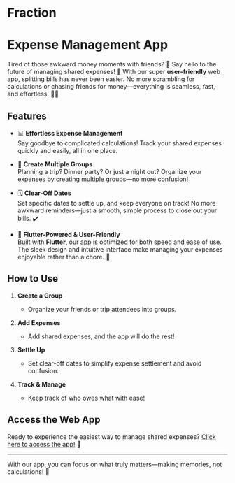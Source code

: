 # Fraction

# Expense Management App

Tired of those awkward money moments with friends? 😬 Say hello to the future of managing shared expenses! 🚀 With our super **user-friendly** web app, splitting bills has never been easier. No more scrambling for calculations or chasing friends for money—everything is seamless, fast, and effortless. 💸✨

## Features

- 📊 **Effortless Expense Management**  
  Say goodbye to complicated calculations! Track your shared expenses quickly and easily, all in one place.

- 🔄 **Create Multiple Groups**  
  Planning a trip? Dinner party? Or just a night out? Organize your expenses by creating multiple groups—no more confusion!

- 🗓️ **Clear-Off Dates**  
  Set specific dates to settle up, and keep everyone on track! No more awkward reminders—just a smooth, simple process to close out your bills. ✔️

- 🌟 **Flutter-Powered & User-Friendly**  
  Built with **Flutter**, our app is optimized for both speed and ease of use. The sleek design and intuitive interface make managing your expenses enjoyable rather than a chore. 🎯

## How to Use

1. **Create a Group**  
   - Organize your friends or trip attendees into groups.
   
2. **Add Expenses**  
   - Add shared expenses, and the app will do the rest!

3. **Settle Up**  
   - Set clear-off dates to simplify expense settlement and avoid confusion.

4. **Track & Manage**  
   - Keep track of who owes what with ease!

## Access the Web App

Ready to experience the easiest way to manage shared expenses? [Click here to access the app!](https://sudharshanakshay.github.io/fractionweb/) 🥳


---
With our app, you can focus on what truly matters—making memories, not calculations! 🎉
